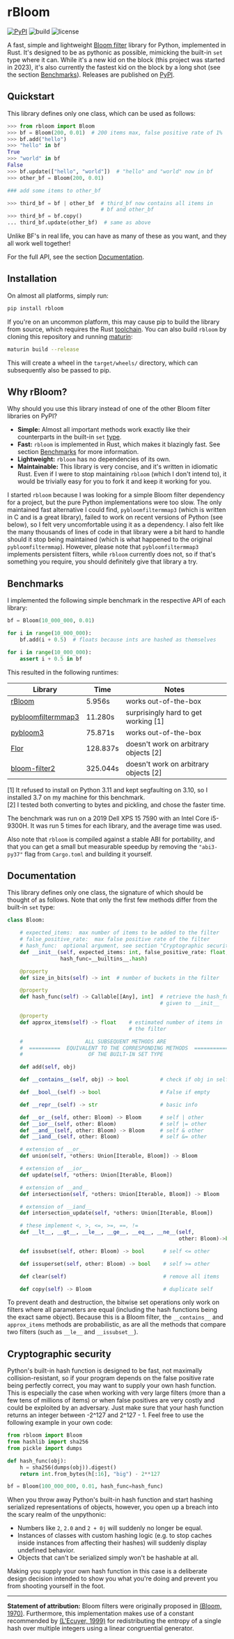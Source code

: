 # rBloom

[![PyPI](https://img.shields.io/pypi/v/rbloom)](https://pypi.org/project/rbloom/)
![build](https://img.shields.io/github/actions/workflow/status/kenbyte/rbloom/CI.yml)
![license](https://img.shields.io/github/license/kenbyte/rbloom)

A fast, simple and lightweight
[Bloom filter](https://en.wikipedia.org/wiki/Bloom_filter) library for
Python, implemented in Rust. It's designed to be as pythonic as
possible, mimicking the built-in `set` type where it can. While it's a new
kid on the block (this project was started in 2023), it's also currently
the fastest kid on the block by a long shot (see the section
[Benchmarks](#benchmarks)). Releases are published on
[PyPI](https://pypi.org/project/rbloom/).

## Quickstart

This library defines only one class, which can be used as follows:

```python
>>> from rbloom import Bloom
>>> bf = Bloom(200, 0.01)  # 200 items max, false positive rate of 1%
>>> bf.add("hello")
>>> "hello" in bf
True
>>> "world" in bf
False
>>> bf.update(["hello", "world"])  # "hello" and "world" now in bf
>>> other_bf = Bloom(200, 0.01)

### add some items to other_bf

>>> third_bf = bf | other_bf  # third_bf now contains all items in
                              # bf and other_bf
>>> third_bf = bf.copy()
... third_bf.update(other_bf)  # same as above
```

Unlike BF's in real life, you can have as many of these as you want,
and they all work well together!

For the full API, see the section [Documentation](#documentation).

## Installation

On almost all platforms, simply run:

```sh
pip install rbloom
```

If you're on an uncommon platform, this may cause pip to build the library
from source, which requires the Rust
[toolchain](https://www.rust-lang.org/tools/install). You can also build
`rbloom` by cloning this repository and running
[maturin](https://github.com/PyO3/maturin):

```sh
maturin build --release
```

This will create a wheel in the `target/wheels/` directory, which can
subsequently also be passed to pip.

## Why rBloom?

Why should you use this library instead of one of the other
Bloom filter libraries on PyPI?

- **Simple:** Almost all important methods work exactly like their
  counterparts in the built-in `set`
  [type](https://docs.python.org/3/library/stdtypes.html#set-types-set-frozenset).
- **Fast:** `rbloom` is implemented in Rust, which makes it
  blazingly fast. See section [Benchmarks](#benchmarks) for more
  information.
- **Lightweight:** `rbloom` has no dependencies of its own.
- **Maintainable:** This library is very concise, and it's written
  in idiomatic Rust. Even if I were to stop maintaining `rbloom` (which I
  don't intend to), it would be trivially easy for you to fork it and keep
  it working for you.

I started `rbloom` because I was looking for a simple Bloom filter
dependency for a project, but the pure Python implementations were too
slow. The only maintained fast alternative I could find,
`pybloomfiltermmap3` (which is written in C and is a great
library), failed to work on recent versions of Python (see below),
so I felt very uncomfortable using it as a dependency. I also felt like
the many thousands of lines of code in that library were a bit hard to
handle should it stop being maintained (which is what happened to the
original `pybloomfiltermmap`). However, please note that
`pybloomfiltermmap3` implements persistent filters, while `rbloom`
currently does not, so if that's something you require, you should
definitely give that library a try.

## Benchmarks

I implemented the following simple benchmark in the respective API of
each library:

```python
bf = Bloom(10_000_000, 0.01)

for i in range(10_000_000):
    bf.add(i + 0.5)  # floats because ints are hashed as themselves

for i in range(10_000_000):
    assert i + 0.5 in bf
```

This resulted in the following runtimes:

| Library                                                            | Time     | Notes                                 |
| ------------------------------------------------------------------ | -------- | ------------------------------------- |
| [rBloom](https://pypi.org/project/rbloom/)                         | 5.956s   | works out-of-the-box                  |
| [pybloomfiltermmap3](https://pypi.org/project/pybloomfiltermmap3/) | 11.280s  | surprisingly hard to get working [1]  |
| [pybloom3](https://pypi.org/project/pybloom3/)                     | 75.871s  | works out-of-the-box                  |
| [Flor](https://pypi.org/project/Flor/)                             | 128.837s | doesn't work on arbitrary objects [2] |
| [bloom-filter2](https://pypi.org/project/bloom-filter2/)           | 325.044s | doesn't work on arbitrary objects [2] |

[1] It refused to install on Python 3.11 and kept segfaulting on 3.10, so I
installed 3.7 on my machine for this benchmark.  
[2] I tested both converting to bytes and pickling, and chose the faster time.

The benchmark was run on a 2019 Dell XPS 15 7590 with an Intel Core
i5-9300H. It was run 5 times for each library, and the average time was
used.

Also note that `rbloom` is compiled against a stable ABI for
portability, and that you can get a small but measurable speedup by
removing the `"abi3-py37"` flag from `Cargo.toml` and building
it yourself.

## Documentation

This library defines only one class, the signature of which should be
thought of as follows. Note that only the first few methods differ from
the built-in `set` type:

```python
class Bloom:

    # expected_items:  max number of items to be added to the filter
    # false_positive_rate:  max false positive rate of the filter
    # hash_func:  optional argument, see section "Cryptographic security"
    def __init__(self, expected_items: int, false_positive_rate: float,
                 hash_func=__builtins__.hash)

    @property
    def size_in_bits(self) -> int  # number of buckets in the filter

    @property
    def hash_func(self) -> Callable[[Any], int]  # retrieve the hash_func
                                                 # given to __init__

    @property
    def approx_items(self) -> float    # estimated number of items in
                                       # the filter

    #                    ALL SUBSEQUENT METHODS ARE
    #  ==========  EQUIVALENT TO THE CORRESPONDING METHODS  ===========
    #                     OF THE BUILT-IN SET TYPE

    def add(self, obj)

    def __contains__(self, obj) -> bool          # check if obj in self

    def __bool__(self) -> bool                   # False if empty

    def __repr__(self) -> str                    # basic info

    def __or__(self, other: Bloom) -> Bloom      # self | other
    def __ior__(self, other: Bloom)              # self |= other
    def __and__(self, other: Bloom) -> Bloom     # self & other
    def __iand__(self, other: Bloom)             # self &= other

    # extension of __or__
    def union(self, *others: Union[Iterable, Bloom]) -> Bloom

    # extension of __ior__
    def update(self, *others: Union[Iterable, Bloom])

    # extension of __and__
    def intersection(self, *others: Union[Iterable, Bloom]) -> Bloom

    # extension of __iand__
    def intersection_update(self, *others: Union[Iterable, Bloom])

    # these implement <, >, <=, >=, ==, !=
    def __lt__, __gt__, __le__, __ge__, __eq__, __ne__(self,
                                                       other: Bloom)->bool

    def issubset(self, other: Bloom) -> bool      # self <= other

    def issuperset(self, other: Bloom) -> bool    # self >= other

    def clear(self)                               # remove all items

    def copy(self) -> Bloom                       # duplicate self
```

To prevent death and destruction, the bitwise set operations only work on
filters where all parameters are equal (including the hash functions being
the exact same object). Because this is a Bloom filter, the `__contains__`
and `approx_items` methods are probabilistic, as are all the methods that
compare two filters (such as `__le__` and `__issubset__`).

## Cryptographic security

Python's built-in hash function is designed to be fast, not maximally
collision-resistant, so if your program depends on the false positive rate
being perfectly correct, you may want to supply your own hash function.
This is especially the case when working with very large filters (more
than a few tens of millions of items) or when false positives are very
costly and could be exploited by an adversary. Just make sure that your
hash function returns an integer between -2^127 and 2^127 - 1. Feel free
to use the following example in your own code:

```python
from rbloom import Bloom
from hashlib import sha256
from pickle import dumps

def hash_func(obj):
    h = sha256(dumps(obj)).digest()
    return int.from_bytes(h[:16], "big") - 2**127

bf = Bloom(100_000_000, 0.01, hash_func=hash_func)
```

When you throw away Python's built-in hash function and start hashing
serialized representations of objects, however, you open up a breach into
the scary realm of the unpythonic:

- Numbers like `2`, `2.0` and `2 + 0j` will suddenly no longer be equal.
- Instances of classes with custom hashing logic (e.g. to stop
  caches inside instances from affecting their hashes) will suddenly
  display undefined behavior.
- Objects that can't be serialized simply won't be hashable at all.

Making you supply your own hash function in this case is a deliberate
design decision intended to show you what you're doing and prevent
you from shooting yourself in the foot.

---

**Statement of attribution:** Bloom filters were originally proposed in
[(Bloom, 1970)](https://doi.org/10.1145/362686.362692). Furthermore, this
implementation makes use of a constant recommended by
[(L'Ecuyer, 1999)](https://doi.org/10.1090/S0025-5718-99-00996-5) for
redistributing the entropy of a single hash over multiple integers using a
linear congruential generator.
